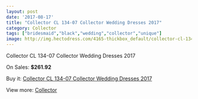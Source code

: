 ```yaml
---
layout: post
date: '2017-08-17'
title: "Collector CL 134-07 Collector Wedding Dresses 2017"
category: Collector
tags: ["bridesmaid","black","wedding","collector","unique"]
image: http://img.hectodress.com/4165-thickbox_default/collector-cl-134-07-collector-wedding-dresses-2013.jpg
---
```

Collector CL 134-07 Collector Wedding Dresses 2017

On Sales: **$261.92**
<a href="https://www.hectodress.com/collector/2122-collector-cl-134-07-collector-wedding-dresses-2013.html"><amp-img layout="responsive" width="600" height="600" src="//img.hectodress.com/4165-thickbox_default/collector-cl-134-07-collector-wedding-dresses-2013.jpg" alt="Collector CL 134-07 Collector Wedding Dresses 2017 0" /></a>
<a href="https://www.hectodress.com/collector/2122-collector-cl-134-07-collector-wedding-dresses-2013.html"><amp-img layout="responsive" width="600" height="600" src="//img.hectodress.com/4167-thickbox_default/collector-cl-134-07-collector-wedding-dresses-2013.jpg" alt="Collector CL 134-07 Collector Wedding Dresses 2017 1" /></a>
<a href="https://www.hectodress.com/collector/2122-collector-cl-134-07-collector-wedding-dresses-2013.html"><amp-img layout="responsive" width="600" height="600" src="//img.hectodress.com/4166-thickbox_default/collector-cl-134-07-collector-wedding-dresses-2013.jpg" alt="Collector CL 134-07 Collector Wedding Dresses 2017 2" /></a>

Buy it: [Collector CL 134-07 Collector Wedding Dresses 2017](https://www.hectodress.com/collector/2122-collector-cl-134-07-collector-wedding-dresses-2013.html "Collector CL 134-07 Collector Wedding Dresses 2017")

View more: [Collector](https://www.hectodress.com/35-collector "Collector")